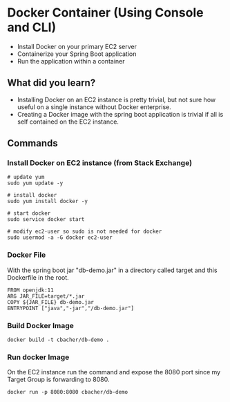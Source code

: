 # Docker Container (Using Console and CLI)
- Install Docker on your primary EC2 server
- Containerize your Spring Boot application
- Run the application within a container

## What did you learn?
- Installing Docker on an EC2 instance is pretty trivial, but not sure how useful on a single instance without Docker enterprise.
- Creating a Docker image with the spring boot application is trivial if all is self contained on the EC2 instance.

## Commands

### Install Docker on EC2 instance (from Stack Exchange)
```
# update yum
sudo yum update -y

# install docker
sudo yum install docker -y

# start docker
sudo service docker start

# modify ec2-user so sudo is not needed for docker
sudo usermod -a -G docker ec2-user
```

### Docker File
With the spring boot jar "db-demo.jar" in a directory called target and 
this Dockerfile in the root.
```
FROM openjdk:11
ARG JAR_FILE=target/*.jar
COPY ${JAR_FILE} db-demo.jar
ENTRYPOINT ["java","-jar","/db-demo.jar"]
```

### Build Docker Image
```
docker build -t cbacher/db-demo .
```

### Run docker Image
On the EC2 instance run the command and expose the 8080 port since my Target Group is forwarding to 8080.
```
docker run -p 8080:8080 cbacher/db-demo
```
